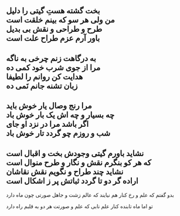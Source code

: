 بخت گشته هستِ گیتی را دلیل   
من ولی هر سو که بینم خلقت است   
طرح و طراحی و نقش بی بدیل   
باور آرم عزم طراح علت است   
---
به درگاهت زنم چرخی به ناگه   
مرا از جوی شرب خود کمی ده   
هدایت کن روانم را لطیفا   
زبان تشنه جانم نَمی ده   
---
مرا رنج وصال یار خوش باید   
چه بسیار و چه اش یک بار خوش باد   
اگر باشد مرا در نزد او جای   
شب و روزم چو گردد تار خوش باد   
---
نشاید باورم گیتی وجودش بخت و اقبال است   
که هر کو بنگرم نقش و نگار و طرح منوال است   
نشاید چند طراح و نگویم نقش نقاشان   
اراده گر دو تا گردد ثباتش پر ز اشکال است   
---
بدو گفتم که علم و رخ کنار هم نیایند
که عالم زشت و جاهل صورتی چون ماه دارد

تو اما ماه تابنده کنار علم نابی
که علم و صورتت هر دو به قلبم راه دارد
